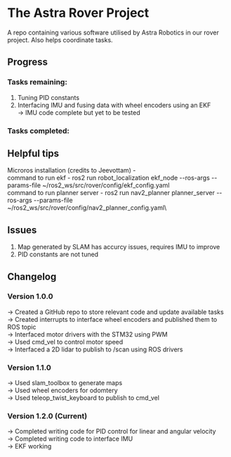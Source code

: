 # The Astra Rover Project

A repo containing various software utilised by Astra Robotics in our rover project. Also helps coordinate tasks.

## Progress

### Tasks remaining:
1. Tuning PID constants
2. Interfacing IMU and fusing data with wheel encoders using an EKF\
   -> IMU code complete but yet to be tested
### Tasks completed:

## Helpful tips
Microros installation (credits to Jeevottam) - \
command to run ekf - ros2 run robot_localization ekf_node --ros-args --params-file ~/ros2_ws/src/rover/config/ekf_config.yaml\
command to run planner server - ros2 run nav2_planner planner_server --ros-args --params-file ~/ros2_ws/src/rover/config/nav2_planner_config.yaml\

## Issues
1. Map generated by SLAM has accurcy issues, requires IMU to improve 
2. PID constants are not tuned 

## Changelog
### Version 1.0.0
  -> Created a GitHub repo to store relevant code and update available tasks\
  -> Created interrupts to interface wheel encoders and published them to ROS topic\
  -> Interfaced motor drivers with the STM32 using PWM\
  -> Used cmd_vel to control motor speed\
  -> Interfaced a 2D lidar to publish to /scan using ROS drivers
### Version 1.1.0
  -> Used slam_toolbox to generate maps\
  -> Used wheel encoders for odomtery\
  -> Used teleop_twist_keyboard to publish to cmd_vel
### Version 1.2.0 (Current)
  -> Completed writing code for PID control for linear and angular velocity\
  -> Completed writing code to interface IMU\
  -> EKF working
  

